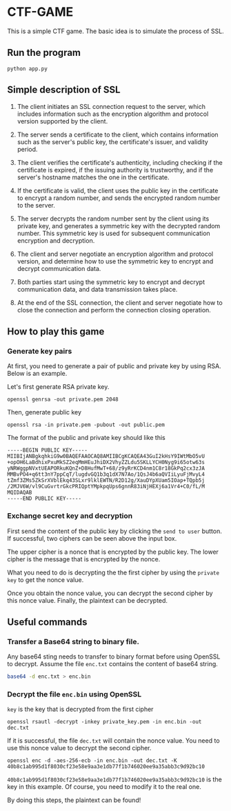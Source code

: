 # CTF-GAME
This is a simple CTF game. The basic idea is to simulate the process of SSL.
## Run the program
```shell
python app.py
```
## Simple description of SSL
1. The client initiates an SSL connection request to the server, which includes information such as the encryption algorithm and protocol version supported by the client.

2. The server sends a certificate to the client, which contains information such as the server's public key, the certificate's issuer, and validity period.

3. The client verifies the certificate's authenticity, including checking if the certificate is expired, if the issuing authority is trustworthy, and if the server's hostname matches the one in the certificate.

4. If the certificate is valid, the client uses the public key in the certificate to encrypt a random number, and sends the encrypted random number to the server.

5. The server decrypts the random number sent by the client using its private key, and generates a symmetric key with the decrypted random number. This symmetric key is used for subsequent communication encryption and decryption.

6. The client and server negotiate an encryption algorithm and protocol version, and determine how to use the symmetric key to encrypt and decrypt communication data.

7. Both parties start using the symmetric key to encrypt and decrypt communication data, and data transmission takes place.

8. At the end of the SSL connection, the client and server negotiate how to close the connection and perform the connection closing operation. 

## How to play this game
### Generate key pairs
At first, you need to generate a pair of public and private key by using RSA. Below is an example.

Let's first generate RSA private key.
```shell
openssl genrsa -out private.pem 2048
```
Then, generate public key
```shell
openssl rsa -in private.pem -pubout -out public.pem
```
The format of the public and private key should like this
```plain text
-----BEGIN PUBLIC KEY-----
MIIBIjANBgkqhkiG9w0BAQEFAAOCAQ8AMIIBCgKCAQEA43GuI2kHsY9IWtMbO5vU
+opOH6LaBdhixPxuMkSZ2eqMmHEuJhiDX2VhyZZLdu5SKLLYCH0Nyg9i65otw63s
yNRWggpNVxtUEAPORkuKQnZ+D8HufMwT+68/z9yRrKCD4nm1C8r18GkPq2cx3zJA
MMBvPO4+q6tt3nY7ppCqT/lugdvGQ1b3q1dX7N7Ao/1QsJ4b6aQVIiLyuFjMvyL4
tZmf3ZMs5ZkSrXVblEkq43SLxr9lklEWTN/R2D12g/XauDYpXUam5IOap+TQpb5j
/2MJV6W/vl9CuGvrtrGkcPRIQptYMpkpqUps6gnnR83iNjHEXj6a1Vr4+C0/fL/M
MQIDAQAB
-----END PUBLIC KEY-----
```
### Exchange secret key and decryption
First send the content of the public key by clicking the `send to user` button. If successful, two ciphers can be seen above the input box.

The upper cipher is a nonce that is encrypted by the public key. The lower cipher is the message that is encrypted by the nonce.

What you need to do is decrypting the the first cipher by using the `private key` to get the nonce value.

Once you obtain the nonce value, you can decrypt the second cipher by this nonce value. Finally, the plaintext can be decrypted.
## Useful commands
### Transfer a Base64 string to binary file.
Any base64 sting needs to transfer to binary format before using OpenSSL to decrypt.
Assume the file `enc.txt` contains the content of base64 string.
```bash
base64 -d enc.txt > enc.bin
```
### Decrypt the file `enc.bin` using OpenSSL
`key` is the key that is decrypted from the first cipher
```shell
openssl rsautl -decrypt -inkey private_key.pem -in enc.bin -out dec.txt
```
If it is successful, the file `dec.txt` will contain the nonce value. You need to use this nonce value to decrypt the second cipher.
```shell
openssl enc -d -aes-256-ecb -in enc.bin -out dec.txt -K 40b8c1ab995d1f8030cf23e58e9aa3e1db77f1b746020ee9a35abb3c9d92bc10
```
`40b8c1ab995d1f8030cf23e58e9aa3e1db77f1b746020ee9a35abb3c9d92bc10` is the key in this example. Of course, you need to modify it to the real one.

By doing this steps, the plaintext can be found!

